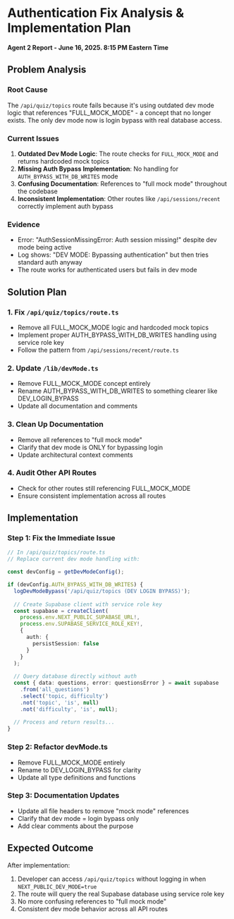 # Authentication Fix Analysis & Implementation Plan
**Agent 2 Report - June 16, 2025. 8:15 PM Eastern Time**

## Problem Analysis

### Root Cause
The `/api/quiz/topics` route fails because it's using outdated dev mode logic that references "FULL_MOCK_MODE" - a concept that no longer exists. The only dev mode now is login bypass with real database access.

### Current Issues
1. **Outdated Dev Mode Logic**: The route checks for `FULL_MOCK_MODE` and returns hardcoded mock topics
2. **Missing Auth Bypass Implementation**: No handling for `AUTH_BYPASS_WITH_DB_WRITES` mode
3. **Confusing Documentation**: References to "full mock mode" throughout the codebase
4. **Inconsistent Implementation**: Other routes like `/api/sessions/recent` correctly implement auth bypass

### Evidence
- Error: "AuthSessionMissingError: Auth session missing!" despite dev mode being active
- Log shows: "DEV MODE: Bypassing authentication" but then tries standard auth anyway
- The route works for authenticated users but fails in dev mode

## Solution Plan

### 1. Fix `/api/quiz/topics/route.ts`
- Remove all FULL_MOCK_MODE logic and hardcoded mock topics
- Implement proper AUTH_BYPASS_WITH_DB_WRITES handling using service role key
- Follow the pattern from `/api/sessions/recent/route.ts`

### 2. Update `/lib/devMode.ts`
- Remove FULL_MOCK_MODE concept entirely
- Rename AUTH_BYPASS_WITH_DB_WRITES to something clearer like DEV_LOGIN_BYPASS
- Update all documentation and comments

### 3. Clean Up Documentation
- Remove all references to "full mock mode"
- Clarify that dev mode is ONLY for bypassing login
- Update architectural context comments

### 4. Audit Other API Routes
- Check for other routes still referencing FULL_MOCK_MODE
- Ensure consistent implementation across all routes

## Implementation

### Step 1: Fix the Immediate Issue
```typescript
// In /api/quiz/topics/route.ts
// Replace current dev mode handling with:

const devConfig = getDevModeConfig();

if (devConfig.AUTH_BYPASS_WITH_DB_WRITES) {
  logDevModeBypass('/api/quiz/topics (DEV LOGIN BYPASS)');
  
  // Create Supabase client with service role key
  const supabase = createClient(
    process.env.NEXT_PUBLIC_SUPABASE_URL!,
    process.env.SUPABASE_SERVICE_ROLE_KEY!,
    {
      auth: {
        persistSession: false
      }
    }
  );
  
  // Query database directly without auth
  const { data: questions, error: questionsError } = await supabase
    .from('all_questions')
    .select('topic, difficulty')
    .not('topic', 'is', null)
    .not('difficulty', 'is', null);
    
  // Process and return results...
}
```

### Step 2: Refactor devMode.ts
- Remove FULL_MOCK_MODE entirely
- Rename to DEV_LOGIN_BYPASS for clarity
- Update all type definitions and functions

### Step 3: Documentation Updates
- Update all file headers to remove "mock mode" references
- Clarify that dev mode = login bypass only
- Add clear comments about the purpose

## Expected Outcome
After implementation:
1. Developer can access `/api/quiz/topics` without logging in when `NEXT_PUBLIC_DEV_MODE=true`
2. The route will query the real Supabase database using service role key
3. No more confusing references to "full mock mode"
4. Consistent dev mode behavior across all API routes